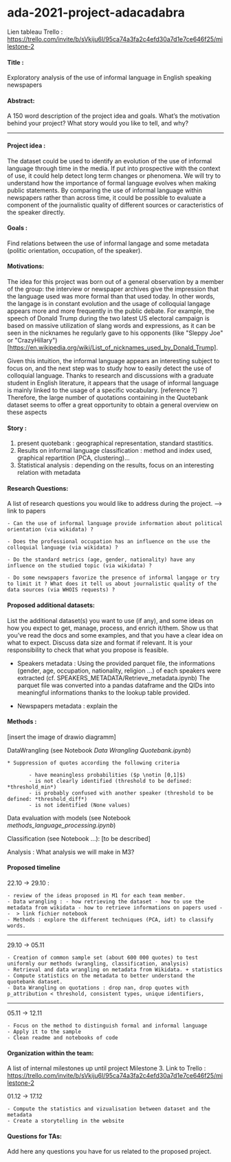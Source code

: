 # ada-2021-project-adacadabra

Lien tableau Trello : https://trello.com/invite/b/sVkiju6l/95ca74a3fa2c4efd30a7d1e7ce646f25/milestone-2



#### Title :
    
Exploratory analysis of the use of informal language in English speaking newspapers
    
#### Abstract:
A 150 word description of the project idea and goals. What’s the motivation behind your project? What story would you like to tell, and why?

<hr> 

#### Project idea : 
The dataset could be used to identify an evolution of the use of informal language through time in the media. If put into prospective with the context of use, it could help detect long term changes or phenomena. We will try to understand how the importance of formal language evolves when making public statements. 
By comparing the use of informal language within newspapers rather than across time, it could be possible to evaluate a component of the journalistic quality of different sources or caracteristics of the speaker directly.

#### Goals :
Find relations between the use of informal langage and some metadata (politic orientation, occupation,  of the speaker).
    
#### Motivations:
The idea for this project was born out of a general observation by a member of the group: the interview or newspaper archives give the impression that the language used was more formal than that used today. In other words, the langage is in constant evolution and the usage of colloquial langage appears more and more frequently in the public debate. For example, the speech of Donald Trump during the two latest US electoral campaign is based on massive utilization of slang words and expressions, as it can be seen in the nicknames he regularly gave to his opponents (like "Sleppy Joe" or "CrazyHillary")
[https://en.wikipedia.org/wiki/List_of_nicknames_used_by_Donald_Trump].

Given this intuition, the informal language appears an interesting subject to focus on, and the next step was to study how to easily detect the use of colloquial language. Thanks to research and discussions with a graduate student in English literature, it appears that the usage of informal language is mainly linked to the usage of a specific vocabulary. [reference ?] Therefore, the large number of quotations containing in the Quotebank dataset seems to offer a great opportunity to obtain a general overview on these aspects
        
#### Story : 
1. present quotebank : geographical representation, standard stastitics.
2. Results on informal language classification : method and index used, graphical repartition (PCA, clustering)...
3. Statistical analysis : depending on the results, focus on an interesting relation with metadata
    
#### Research Questions:
A list of research questions you would like to address during the project. --> link to papers

    - Can the use of informal language provide information about political orientation (via wikidata) ?

    - Does the professional occupation has an influence on the use the colloquial language (via wikidata) ?

    - Do the standard metrics (age, gender, nationality) have any influence on the studied topic (via wikidata) ?

    - Do some newspapers favorize the presence of informal langage or try to limit it ? What does it tell us about journalistic quality of the data sources (via WHOIS requests) ?
    
#### Proposed additional datasets:
List the additional dataset(s) you want to use (if any), and some ideas on how you expect to get, manage, process, and enrich it/them. Show us that you’ve read the docs and some examples, and that you have a clear idea on what to expect. Discuss data size and format if relevant. It is your responsibility to check that what you propose is feasible.

- Speakers metadata : Using the provided parquet file, the informations (gender, age, occupation, nationality, religion ...) of each speakers were extracted (cf. SPEAKERS_METADATA/Retrieve_metadata.ipynb) The parquet file was converted into a pandas dataframe and the QIDs into meaningful informations thanks to the lookup table provided.

- Newspapers metadata : explain the 
    
#### Methods :
[insert the image of drawio diagramm]

DataWrangling (see Notebook *Data Wrangling Quotebank.ipynb*)

    * Suppression of quotes according the following criteria
           
           - have meaningless probabilities ($p \notin [0,1]$)
           - is not clearly identified (threshold to be defined: *threshold_min*)
           - is probably confused with another speaker (threshold to be defined: *threshold_diff*)
           - is not identified (None values)

Data evaluation with models (see Notebook *methods_language_processing.ipynb*)

Classification (see Notebook ...): [to be described]

Analysis : What analysis we will make in M3?
    
#### Proposed timeline 

22.10 -> 29.10 : 

    - review of the ideas proposed in M1 for each team member. 
    - Data wrangling : - how retrieving the dataset - how to use the metadata from wikidata - how to retrieve informations on papers used --  > link fichier notebook
    - Methods : explore the different techniques (PCA, idt) to classify words.

<hr>

29.10 -> 05.11

    - Creation of common sample set (about 600 000 quotes) to test uniformly our methods (wrangling, classification, analysis)
    - Retrieval and data wrangling on metadata from Wikidata. + statistics 
    - Compute statistics on the metadata to better understand the quotebank dataset. 
    - Data Wrangling on quotations : drop nan, drop quotes with p_attribution < threshold, consistent types, unique identifiers, 

<hr>

05.11 -> 12.11 

    - Focus on the method to distinguish formal and informal language
    - Apply it to the sample 
    - Clean readme and notebooks of code

    
#### Organization within the team: 
A list of internal milestones up until project Milestone 3.
Link to Trello : https://trello.com/invite/b/sVkiju6l/95ca74a3fa2c4efd30a7d1e7ce646f25/milestone-2

01.12 -> 17.12

    - Compute the statistics and vizualisation between dataset and the metadata
    - Create a storytelling in the website
    
#### Questions for TAs: 
Add here any questions you have for us related to the proposed project.


